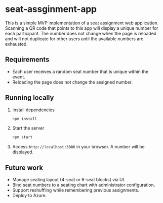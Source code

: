 # seat-assginment-app

This is a simple MVP implementation of a seat assignment web application. Scanning a QR code that points to this app will display a unique number for each participant. The number does not change when the page is reloaded and will not duplicate for other users until the available numbers are exhausted.

## Requirements
- Each user receives a random seat number that is unique within the event.
- Reloading the page does not change the assigned number.

## Running locally
1. Install dependencies
   ```bash
   npm install
   ```
2. Start the server
   ```bash
   npm start
   ```
3. Access `http://localhost:3000` in your browser. A number will be displayed.

## Future work
- Manage seating layout (4-seat or 6-seat blocks) via UI.
- Bind seat numbers to a seating chart with administrator configuration.
- Support reshuffling while remembering previous assignments.
- Deploy to Azure.
